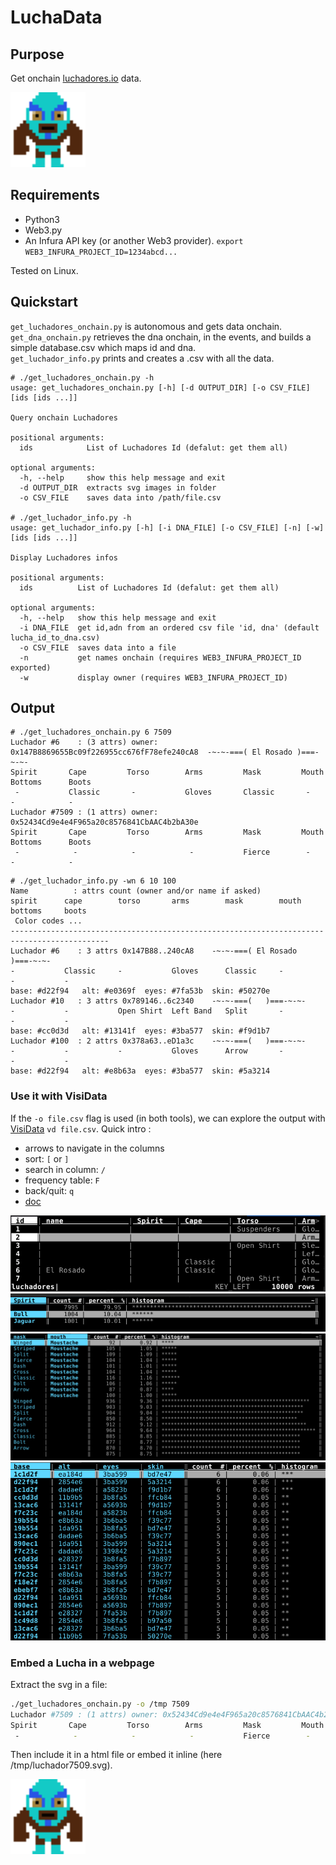 # LuchaData

## Purpose
Get onchain [luchadores.io](https://luchadores.io/) data.

<img src="./luchador7509.svg" width="120" />

## Requirements
* Python3
* Web3.py
* An Infura API key (or another Web3 provider). `export WEB3_INFURA_PROJECT_ID=1234abcd...`

Tested on Linux.

## Quickstart
`get_luchadores_onchain.py` is autonomous and gets data onchain.  
`get_dna_onchain.py` retrieves the dna onchain, in the events, and builds a simple database.csv which maps id and dna.  
`get_luchador_info.py` prints and creates a .csv with all the data.  

```
# ./get_luchadores_onchain.py -h                                       
usage: get_luchadores_onchain.py [-h] [-d OUTPUT_DIR] [-o CSV_FILE] [ids [ids ...]]

Query onchain Luchadores

positional arguments:
  ids            List of Luchadores Id (defalut: get them all)

optional arguments:
  -h, --help     show this help message and exit
  -d OUTPUT_DIR  extracts svg images in folder
  -o CSV_FILE    saves data into /path/file.csv

# ./get_luchador_info.py -h
usage: get_luchador_info.py [-h] [-i DNA_FILE] [-o CSV_FILE] [-n] [-w] [ids [ids ...]]

Display Luchadores infos

positional arguments:
  ids          List of Luchadores Id (defalut: get them all)

optional arguments:
  -h, --help   show this help message and exit
  -i DNA_FILE  get id,adn from an ordered csv file 'id, dna' (default lucha_id_to_dna.csv)
  -o CSV_FILE  saves data into a file
  -n           get names onchain (requires WEB3_INFURA_PROJECT_ID exported)
  -w           display owner (requires WEB3_INFURA_PROJECT_ID)

``` 

## Output
```
# ./get_luchadores_onchain.py 6 7509 
Luchador #6    : (3 attrs) owner: 0x147B8869655Bc09f226955cc676fF78efe240cA8  -~-~-===( El Rosado )===-~-~-
Spirit       Cape         Torso        Arms         Mask         Mouth        Bottoms      Boots       
 -           Classic       -           Gloves       Classic       -            -            -           
Luchador #7509 : (1 attrs) owner: 0x52434Cd9e4e4F965a20c8576841CbAAC4b2bA30e  
Spirit       Cape         Torso        Arms         Mask         Mouth        Bottoms      Boots       
 -            -            -            -           Fierce        -            -            -
```
```
# ./get_luchador_info.py -wn 6 10 100
Name          : attrs count (owner and/or name if asked)
spirit      cape        torso       arms        mask        mouth       bottoms     boots       
 Color codes ...
--------------------------------------------------------------------------------------------
Luchador #6    : 3 attrs 0x147B88..240cA8  	 -~-~-===( El Rosado  )===-~-~-
-           Classic     -           Gloves      Classic     -           -           -           
base: #d22f94   alt: #e0369f  eyes: #7fa53b  skin: #50270e
Luchador #10   : 3 attrs 0x789146..6c2340  	 -~-~-===(   )===-~-~-
-           -           Open Shirt  Left Band   Split       -           -           -           
base: #cc0d3d   alt: #13141f  eyes: #3ba577  skin: #f9d1b7
Luchador #100  : 2 attrs 0x378a63..eD1a3c  	 -~-~-===(   )===-~-~-
-           -           -           Gloves      Arrow       -           -           -           
base: #d22f94   alt: #e8b63a  eyes: #3ba577  skin: #5a3214

```

### Use it with VisiData
If the `-o file.csv` flag is used (in both tools), we can explore the output with [VisiData](https://www.visidata.org/) `vd file.csv`.
Quick intro :
- arrows to navigate in the columns
- sort: `[` or `]`
- search in column: `/`
- frequency table: `F`
- back/quit: `q`
- [doc](https://jsvine.github.io/intro-to-visidata/the-big-picture/visidata-in-60-seconds/)
 
![](./screenshot_vd_01.png)  
![](./screenshot_vd_02.png)
![](./screenshot_vd_03.png)  
![](./screenshot_vd_04.png)
### Embed a Lucha in a webpage
Extract the svg in a file:
```bash
./get_luchadores_onchain.py -o /tmp 7509
Luchador #7509 : (1 attrs) owner: 0x52434Cd9e4e4F965a20c8576841CbAAC4b2bA30e /tmp/luchador7509.svg 
Spirit       Cape         Torso        Arms         Mask         Mouth        Bottoms      Boots       
 -            -            -            -           Fierce        -            -            -
```

Then include it in a html file or embed it inline (here /tmp/luchador7509.svg).

<img src="./luchador7509.svg" width="120" />
